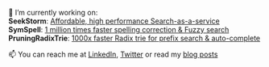 🔭 I’m currently working on:<br>
 **SeekStorm**: [Affordable, high performance Search-as-a-service](https://seekstorm.com/)<br>
 **SymSpell**: [1 million times faster spelling correction & Fuzzy search](https://github.com/wolfgarbe/SymSpell)<br>
 **PruningRadixTrie**: [1000x faster Radix trie for prefix search & auto-complete](https://github.com/wolfgarbe/PruningRadixTrie)<br>

📫 You can reach me at [LinkedIn](https://www.linkedin.com/in/wolfgarbe/), [Twitter](https://twitter.com/seekstorm) or read my [blog posts](https://seekstorm.com/blog/)

<!--
**wolfgarbe/wolfgarbe** is a ✨ _special_ ✨ repository because its `README.md` (this file) appears on your GitHub profile.

Here are some ideas to get you started:
- 👋
- 🔭 I’m currently working on ...
- 🌱 I’m currently learning ...
- 👯 I’m looking to collaborate on ...
- 🤔 I’m looking for help with ...
- 💬 Ask me about ...
- 📫 How to reach me: ...
- 😄 Pronouns: ...
- ⚡ Fun fact: ...
-->

